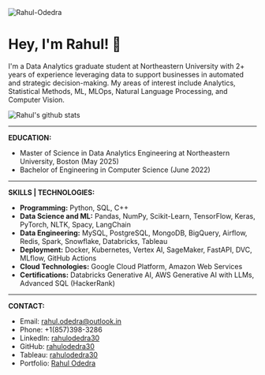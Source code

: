 <img src="https://komarev.com/ghpvc/?username=rahulodedra30&label=PROFILE%20VIEWS&color=164B60&style=plastic" alt="Rahul-Odedra" />

# Hey, I'm Rahul! 👋

I'm a Data Analytics graduate student at Northeastern University with 2+ years of experience leveraging data to support businesses in automated and strategic decision-making. My areas of interest include Analytics, Statistical Methods, ML, MLOps, Natural Language Processing, and Computer Vision.

![Rahul's github stats](https://github-readme-stats.vercel.app/api?username=rahulodedra30&show_icons=true&theme=algolia)

---

**EDUCATION:**  
- Master of Science in Data Analytics Engineering at Northeastern University, Boston (May 2025)
- Bachelor of Engineering in Computer Science (June 2022) <br>

---

**SKILLS | TECHNOLOGIES:** <br>
- **Programming:** Python, SQL, C++ <br>
- **Data Science and ML:** Pandas, NumPy, Scikit-Learn, TensorFlow, Keras, PyTorch, NLTK, Spacy, LangChain <br>
- **Data Engineering:** MySQL, PostgreSQL, MongoDB, BigQuery, Airflow, Redis, Spark, Snowflake, Databricks, Tableau <br>
- **Deployment:** Docker, Kubernetes, Vertex AI, SageMaker, FastAPI, DVC, MLflow, GitHub Actions <br>
- **Cloud Technologies:** Google Cloud Platform, Amazon Web Services <br>
- **Certifications:** Databricks Generative AI, AWS Generative AI with LLMs, Advanced SQL (HackerRank) <br>

---

**CONTACT:**
- Email: rahul.odedra@outlook.in 
- Phone: +1(857)398-3286 
- LinkedIn: [rahulodedra30](https://www.linkedin.com/in/rahulodedra30) 
- GitHub: [rahulodedra30](https://github.com/rahulodedra30)
- Tableau: [rahulodedra30](https://public.tableau.com/app/profile/rahul.odedra30)
- Portfolio: [Rahul Odedra](https://perpetual-rubidium-783.notion.site/Rahul-Odedra-0fea2577996c41f3b873407af1a1ccb4)
